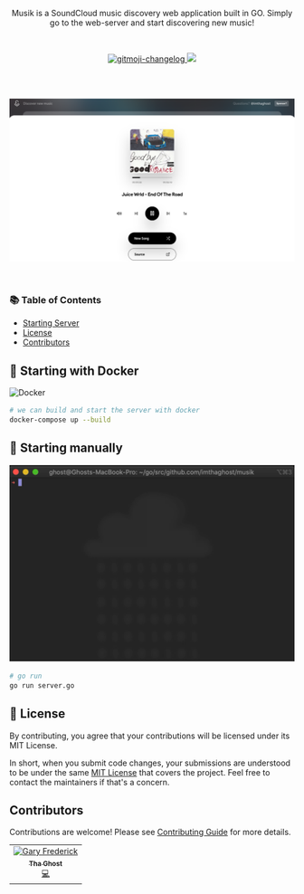 <p align="center">
Musik is a SoundCloud music discovery web application built in GO. Simply go to the web-server and start discovering new music!
</p>

<br>
<p align="center">
   <a href="#">
    <img src="https://cdn.rawgit.com/sindresorhus/awesome/d7305f38d29fed78fa85652e3a63e154dd8e8829/media/badge.svg"alt="gitmoji-changelog">
  </a>
  <a href="https://goreportcard.com/badge/github.com/imthaghost/gochat"><img src="https://goreportcard.com/badge/github.com/imthaghost/gochat"></a>
</p>
<br>

<br>
<p align="center">
   <a href="#"><img src="https://github.com/imthaghost/musik/blob/master/docs/media/end.png"></a>  
</p>
<br>

### 📚 Table of Contents
-   [Starting Server](#startingtheserver)
-   [License](#license)
-   [Contributors](#contributors)

## 🚀 Starting with Docker

![Docker](/docs/media/docker.gif)

```bash
# we can build and start the server with docker
docker-compose up --build

```

## 🚀 Starting manually

![Docker](/docs/media/manual.gif)

```bash
# go run
go run server.go

```

## 📝 License

By contributing, you agree that your contributions will be licensed under its MIT License.

In short, when you submit code changes, your submissions are understood to be under the same [MIT License](http://choosealicense.com/licenses/mit/) that covers the project. Feel free to contact the maintainers if that's a concern.

## Contributors

Contributions are welcome! Please see [Contributing Guide](https://github.com/imthaghost/goclone/blob/master/docs/CONTRIBUTING.md) for more details.

<table>
  <tr>
    <td align="center"><a href="https://github.com/imthaghost"><img src="https://avatars3.githubusercontent.com/u/46610773?s=460&v=4" width="75px;" alt="Gary Frederick"/><br /><sub><b>Tha Ghost</b></sub></a><br /><a href="https://github.com/imthaghost/musik/commits?author=imthaghost" title="Code">💻</a></td>
  </tr>
